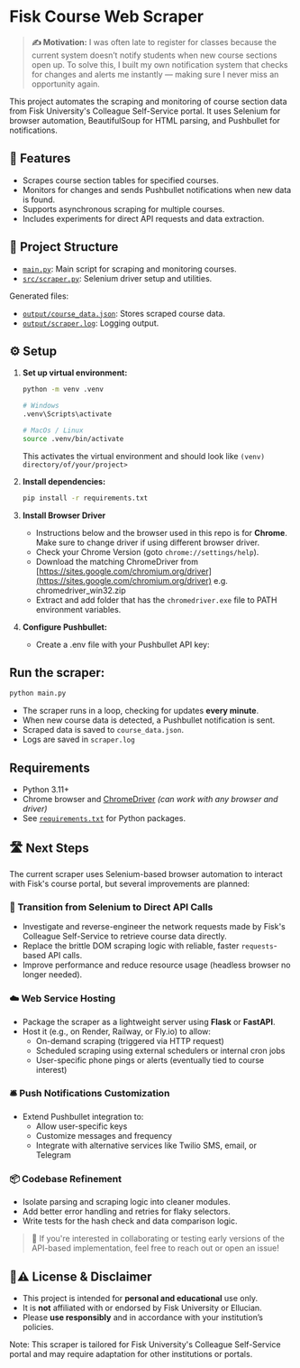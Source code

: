 # Fisk Course Web Scraper
> **✍️ Motivation:** I was often late to register for classes because the current system doesn’t notify students when new course sections open up. To solve this, I built my own notification system that checks for changes and alerts me instantly — making sure I never miss an opportunity again.

This project automates the scraping and monitoring of course section data from Fisk University's Colleague Self-Service portal. It uses Selenium for browser automation, BeautifulSoup for HTML parsing, and Pushbullet for notifications.

## 🚀 Features

- Scrapes course section tables for specified courses.
- Monitors for changes and sends Pushbullet notifications when new data is found.
- Supports asynchronous scraping for multiple courses.
- Includes experiments for direct API requests and data extraction.

## 📁 Project Structure

- [`main.py`](main.py): Main script for scraping and monitoring courses.
- [`src/scraper.py`](src/scraper.py): Selenium driver setup and utilities.

Generated files: 
- [`output/course_data.json`](output/course_data.json): Stores scraped course data.
- [`output/scraper.log`](output/scraper.log): Logging output.

## ⚙️ Setup

1. **Set up virtual environment:**
    ```sh
    python -m venv .venv

    # Windows
    .venv\Scripts\activate

    # MacOs / Linux
    source .venv/bin/activate
    ```
    This activates the virtual environment and should look like `(venv) directory/of/your/project>`
2. **Install dependencies:**
   ```sh
   pip install -r requirements.txt
   ```
3. **Install Browser Driver**
    - Instructions below and the browser used in this repo is for **Chrome**. Make sure to change driver if using different browser driver. 
    - Check your Chrome Version (goto `chrome://settings/help`).
    - Download the matching ChromeDriver from [https://sites.google.com/chromium.org/driver](https://sites.google.com/chromium.org/driver) e.g. chromedriver_win32.zip
    - Extract and add folder that has the `chromedriver.exe` file to PATH environment variables.

4. **Configure Pushbullet:**
    - Create a .env file with your Pushbullet API key:

## Run the scraper:
```sh
python main.py
```

- The scraper runs in a loop, checking for updates **every minute**.
- When new course data is detected, a Pushbullet notification is sent.
- Scraped data is saved to ``course_data.json``.
- Logs are saved in ``scraper.log``

## Requirements
- Python 3.11+
- Chrome browser and [ChromeDriver](https://chromedriver.chromium.org/downloads) *(can work with any browser and driver)*
- See [`requirements.txt`](requirements.txt) for Python packages.
## 🛣️ Next Steps

The current scraper uses Selenium-based browser automation to interact with Fisk's course portal, but several improvements are planned:

### 🔄 Transition from Selenium to Direct API Calls
- Investigate and reverse-engineer the network requests made by Fisk's Colleague Self-Service to retrieve course data directly.
- Replace the brittle DOM scraping logic with reliable, faster `requests`-based API calls.
- Improve performance and reduce resource usage (headless browser no longer needed).

### ☁️ Web Service Hosting
- Package the scraper as a lightweight server using **Flask** or **FastAPI**.
- Host it (e.g., on Render, Railway, or Fly.io) to allow:
  - On-demand scraping (triggered via HTTP request)
  - Scheduled scraping using external schedulers or internal cron jobs
  - User-specific phone pings or alerts (eventually tied to course interest)

### 🛎️ Push Notifications Customization
- Extend Pushbullet integration to:
  - Allow user-specific keys
  - Customize messages and frequency
  - Integrate with alternative services like Twilio SMS, email, or Telegram

### 📦 Codebase Refinement
- Isolate parsing and scraping logic into cleaner modules.
- Add better error handling and retries for flaky selectors.
- Write tests for the hash check and data comparison logic.

> 📌 If you're interested in collaborating or testing early versions of the API-based implementation, feel free to reach out or open an issue!

## 📄⚠️ License & Disclaimer
- This project is intended for **personal and educational** use only.  
- It is **not** affiliated with or endorsed by Fisk University or Ellucian.  
- Please **use responsibly** and in accordance with your institution’s policies.

Note: This scraper is tailored for Fisk University's Colleague Self-Service portal and may require adaptation for other institutions or portals.
